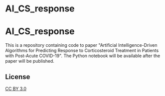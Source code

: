 # AI_CS_response

# AI_CS_response

This is a repository containing code to paper "Artificial Intelligence-Driven Algorithms for Predicting Response to Corticosteroid Treatment in Patients with Post-Acute COVID-19". The Python notebook will be available after the paper will be published.

## License
[CC BY 3.0](https://creativecommons.org/licenses/by/3.0/)
